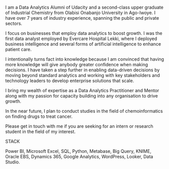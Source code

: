 I am a Data Analytics Alumni of Udacity and a second-class upper graduate of Industrial Chemistry from Olabisi Onabanjo University in Ago-Iwoye. I have over 7 years of industry experience, spanning the public and private sectors.

I focus on businesses that employ data analytics to boost growth. I was the first data analyst employed by Evercare Hospital Lekki, where I deployed business intelligence and several forms of artificial intelligence to enhance patient care.

I intentionally turns fact into knowledge because I am convinced that having more knowledge will give anybody greater confidence when making decisions. I have taken a step further in enabling data-driven decisions by moving beyond standard analytics and working with key stakeholders and technology leaders to develop enterprise solutions that scale. 

I bring my wealth of expertise as a Data Analytics Practitioner and Mentor along with my passion for capacity building into any organisation to drive growth.

In the near future, I plan to conduct studies in the field of chemoinformatics on finding drugs to treat cancer.

Please get in touch with me if you are seeking for an intern or research student in the field of my interest.

STACK

Power BI, Microsoft Excel, SQL, Python, Metabase, Big Query, KNIME, Oracle EBS, Dynamics 365, Google Analytics, WordPress, Looker, Data Studio.

